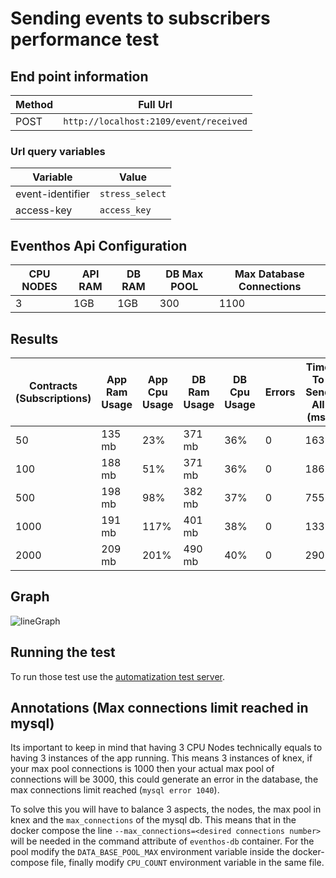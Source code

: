 # Sending events to subscribers performance test

## End point information

| Method | Full Url                               |
| ------ | -------------------------------------- |
| POST   | `http://localhost:2109/event/received` |

### Url query variables

| Variable         | Value           |
| ---------------- | --------------- |
| event-identifier | `stress_select` |
| access-key       | `access_key`    |

## Eventhos Api Configuration

| CPU NODES | API RAM | DB RAM | DB Max POOL | Max Database Connections |
| --------- | ------- | ------ | ----------- | ------------------------ |
| 3         | 1GB     | 1GB    | 300         | 1100                     |

## Results

| Contracts (Subscriptions) | App Ram Usage | App Cpu Usage | DB Ram Usage | DB Cpu Usage | Errors | Time To Send All (ms) |
| ------------------------- | ------------- | ------------- | ------------ | ------------ | ------ | --------------------- |
| 50                        | 135 mb        | 23%           | 371 mb       | 36%          | 0      | 163                   |
| 100                       | 188 mb        | 51%           | 371 mb       | 36%          | 0      | 186                   |
| 500                       | 198 mb        | 98%           | 382 mb       | 37%          | 0      | 755                   |
| 1000                      | 191 mb        | 117%          | 401 mb       | 38%          | 0      | 1335                  |
| 2000                      | 209 mb        | 201%          | 490 mb       | 40%          | 0      | 2902                  |

## Graph

![lineGraph](https://i.ibb.co/k2jfVmL/chart.png)

## Running the test

To run those test use the [automatization test server](./test-automatization/readme.md).

## Annotations (Max connections limit reached in mysql)

Its important to keep in mind that having 3 CPU Nodes technically equals to having 3 instances of the app running. This means 3 instances of knex, if your max pool connections is 1000 then your actual max pool of connections will be 3000, this could generate an error in the database, the max connections limit reached (`mysql error 1040`).

To solve this you will have to balance 3 aspects, the nodes, the max pool in knex and the `max_connections` of the mysql db. This means that in the docker compose the line `--max_connections=<desired connections number>` will be needed in the command attribute of `eventhos-db` container. For the pool modify the `DATA_BASE_POOL_MAX` environment variable inside the docker-compose file, finally modify `CPU_COUNT` environment variable in the same file.
